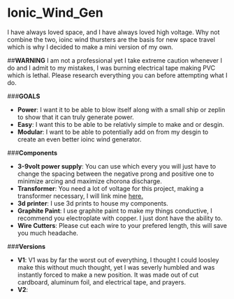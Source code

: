 # Ionic_Wind_Gen

I have always loved space, and I have always loved high voltage. Why not combine the two, ioinc wind thursters are the basis for new space travel which is why I decided to make a mini version of my own.

##**WARNING**
I am not a professional yet I take extreme caution whenever I do and I admit to my mistakes, I was burning electrical tape making PVC which is lethal. Please research everything you can before attempting what I do.

###**GOALS**
- **Power**: I want it to be able to blow itself along with a small ship or zeplin to show that it can truly generate power.
- **Easy**: I want this to be able to be relativly simple to make and or desgin.
- **Modular**: I want to be able to potentially add on from my desgin to create an even better ioinc wind generator.


###**Components**
- **3-9volt power supply**: You can use which every you will just have to change the spacing between the negative prong and positive one to minimize arcing and maximize chorona discharge.
- **Transformer**: You need a lot of voltage for this project, making a transformer necessary, I will link mine [here.]()
- **3d printer**: I use 3d prints to house my components.
- **Graphite Paint**: I use graphite paint to make my things conductive, I recommend you electroplate with copper. I just dont have the ability to.
- **Wire Cutters**: Please cut each wire to your prefered length, this will save you much headache.


###**Versions**
- **V1**: V1 was by far the worst out of everything, I thought I could loosley make this without much thought, yet I was severly humbled and was instantly forced to make a new position. It was made out of cut cardboard, aluminum foil, and electrical tape, and prayers.
- **V2**:

